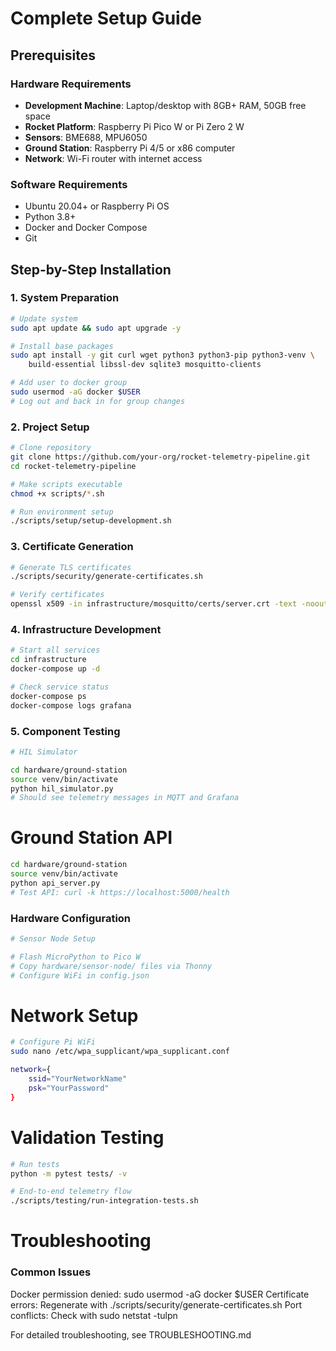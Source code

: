 # Complete Setup Guide

## Prerequisites

### Hardware Requirements
- **Development Machine**: Laptop/desktop with 8GB+ RAM, 50GB free space
- **Rocket Platform**: Raspberry Pi Pico W or Pi Zero 2 W
- **Sensors**: BME688, MPU6050 
- **Ground Station**: Raspberry Pi 4/5 or x86 computer
- **Network**: Wi-Fi router with internet access

### Software Requirements
- Ubuntu 20.04+ or Raspberry Pi OS
- Python 3.8+
- Docker and Docker Compose
- Git

## Step-by-Step Installation

### 1. System Preparation

```bash
# Update system
sudo apt update && sudo apt upgrade -y

# Install base packages
sudo apt install -y git curl wget python3 python3-pip python3-venv \
    build-essential libssl-dev sqlite3 mosquitto-clients

# Add user to docker group
sudo usermod -aG docker $USER
# Log out and back in for group changes
```

### 2. Project Setup

```bash
# Clone repository
git clone https://github.com/your-org/rocket-telemetry-pipeline.git
cd rocket-telemetry-pipeline

# Make scripts executable
chmod +x scripts/*.sh

# Run environment setup
./scripts/setup/setup-development.sh
```

### 3. Certificate Generation

```bash
# Generate TLS certificates
./scripts/security/generate-certificates.sh

# Verify certificates
openssl x509 -in infrastructure/mosquitto/certs/server.crt -text -noout
```

### 4. Infrastructure Development

```bash
# Start all services
cd infrastructure
docker-compose up -d

# Check service status
docker-compose ps
docker-compose logs grafana
```

### 5. Component Testing

```bash
# HIL Simulator

cd hardware/ground-station
source venv/bin/activate
python hil_simulator.py
# Should see telemetry messages in MQTT and Grafana
```

# Ground Station API

```bash
cd hardware/ground-station
source venv/bin/activate
python api_server.py
# Test API: curl -k https://localhost:5000/health
```

### Hardware Configuration

```bash
# Sensor Node Setup

# Flash MicroPython to Pico W
# Copy hardware/sensor-node/ files via Thonny
# Configure WiFi in config.json
```

# Network Setup

```bash
# Configure Pi WiFi
sudo nano /etc/wpa_supplicant/wpa_supplicant.conf

network={
    ssid="YourNetworkName"
    psk="YourPassword"
}
```

# Validation Testing
```bash
# Run tests
python -m pytest tests/ -v

# End-to-end telemetry flow
./scripts/testing/run-integration-tests.sh
```

# Troubleshooting

### Common Issues

Docker permission denied: sudo usermod -aG docker $USER
Certificate errors: Regenerate with ./scripts/security/generate-certificates.sh
Port conflicts: Check with sudo netstat -tulpn

For detailed troubleshooting, see TROUBLESHOOTING.md
